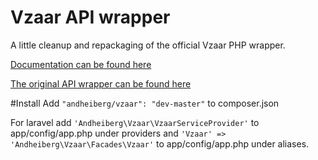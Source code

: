 Vzaar API wrapper
===
A little cleanup and repackaging of the official Vzaar PHP wrapper.

[Documentation can be found here](http://developer.vzaar.com/docs/index.html)

[The original API wrapper can be found here](https://code.google.com/p/vzaar/)

#Install
Add ``` "andheiberg/vzaar": "dev-master" ``` to composer.json

For laravel add ``` 'Andheiberg\Vzaar\VzaarServiceProvider' ``` to app/config/app.php under providers and ``` 'Vzaar' => 'Andheiberg\Vzaar\Facades\Vzaar' ``` to app/config/app.php under aliases.